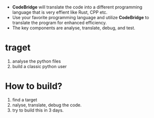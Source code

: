 - **CodeBridge** will translate the code into a different programming language that is very effient like Rust, CPP etc.
- Use your favorite programming language and utilize **CodeBridge** to translate the program for enhanced efficiency.
- The key components are analyse, translate, debug, and test.

# traget
1. analyse the python files
2. build a classic python user

# How to build?
1. find a target <target repo>
2. nalyse, translate, debug the code.
3. try to build this in 3 days.